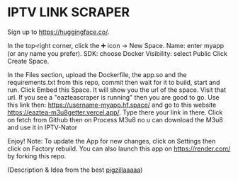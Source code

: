 # IPTV LINK SCRAPER

Sign up to https://huggingface.co/.

In the top‑right corner, click the ➕ icon → New Space.
Name: enter myapp (or any name you prefer).
SDK: choose Docker
Visibility: select Public
Click Create Space.

In the Files section, upload the Dockerfile, the app.so and the requirements.txt from this repo, commit then wait for it to build, start and run.
Click Embed this Space. It will show you the url of the space. Visit that url. If you see a "eazteascraper is running" then you are good to go.
Use this link then: https://username-myapp.hf.space/ and go to this website https://eaztea-m3u8getter.vercel.app/.
Type there your link in there.
Click on fetch from Github then on Process M3u8 no u can download the M3u8 and use it in IPTV-Nator


Enjoy!
Note: To update the App for new changes, click on Settings then click on Factory rebuild.
      You can also launch this app on https://render.com/ by forking this repo. 





(Description & Idea from the best [pigzillaaaaa](https://github.com/pigzillaaaaa))
